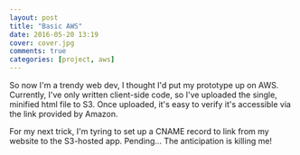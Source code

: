 ```yaml
---
layout: post
title: "Basic AWS"
date: 2016-05-20 13:19
cover: cover.jpg
comments: true
categories: [project, aws]
---
```

So now I'm a trendy web dev, I thought I'd put my prototype up on AWS.  Currently, I've only written client-side code, so I've uploaded the single, minified html file to S3.  Once uploaded, it's easy to verify it's accessible via the link provided by Amazon.

For my next trick, I'm tyring to set up a CNAME record to link from my website to the S3-hosted app.  Pending...  The anticipation is killing me!
